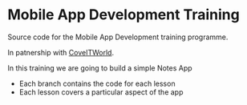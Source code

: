 # Mobile App Development Training

Source code for the Mobile App Development training programme.

In patnership with [CoveITWorld](https://coveitworld.com).

In this training we are going to build a simple Notes App
- Each branch contains the code for each lesson
- Each lesson covers a particular aspect of the app